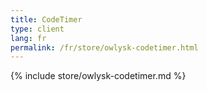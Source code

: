 ```yaml
---
title: CodeTimer
type: client
lang: fr
permalink: /fr/store/owlysk-codetimer.html
---
```


{% include store/owlysk-codetimer.md %}
 
